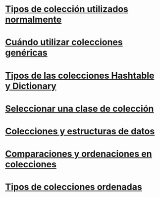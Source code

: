 # [Tipos de colección utilizados normalmente](commonly-used-collection-types.md)
# [Cuándo utilizar colecciones genéricas](when-to-use-generic-collections.md)
# [Tipos de las colecciones Hashtable y Dictionary](hashtable-and-dictionary-collection-types.md)
# [Seleccionar una clase de colección](selecting-a-collection-class.md)
# [Colecciones y estructuras de datos](index.md)
# [Comparaciones y ordenaciones en colecciones](comparisons-and-sorts-within-collections.md)
# [Tipos de colecciones ordenadas](sorted-collection-types.md)
